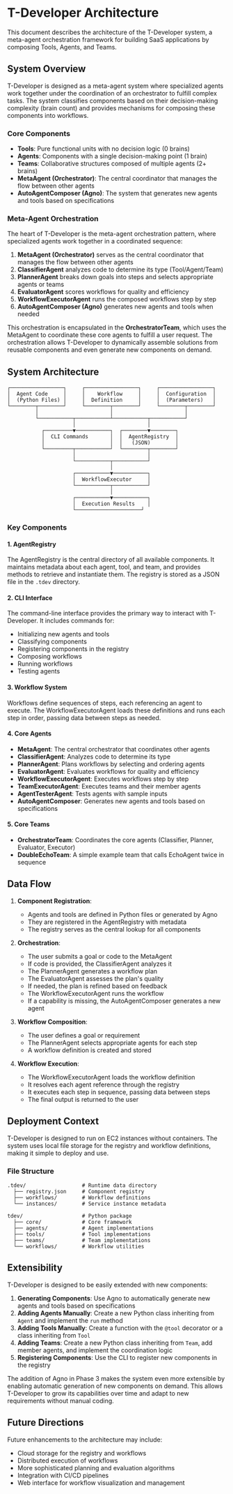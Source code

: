 # T-Developer Architecture

This document describes the architecture of the T-Developer system, a meta-agent orchestration framework for building SaaS applications by composing Tools, Agents, and Teams.

## System Overview

T-Developer is designed as a meta-agent system where specialized agents work together under the coordination of an orchestrator to fulfill complex tasks. The system classifies components based on their decision-making complexity (brain count) and provides mechanisms for composing these components into workflows.

### Core Components

- **Tools**: Pure functional units with no decision logic (0 brains)
- **Agents**: Components with a single decision-making point (1 brain)
- **Teams**: Collaborative structures composed of multiple agents (2+ brains)
- **MetaAgent (Orchestrator)**: The central coordinator that manages the flow between other agents
- **AutoAgentComposer (Agno)**: The system that generates new agents and tools based on specifications

### Meta-Agent Orchestration

The heart of T-Developer is the meta-agent orchestration pattern, where specialized agents work together in a coordinated sequence:

1. **MetaAgent (Orchestrator)** serves as the central coordinator that manages the flow between other agents
2. **ClassifierAgent** analyzes code to determine its type (Tool/Agent/Team)
3. **PlannerAgent** breaks down goals into steps and selects appropriate agents or teams
4. **EvaluatorAgent** scores workflows for quality and efficiency
5. **WorkflowExecutorAgent** runs the composed workflows step by step
6. **AutoAgentComposer (Agno)** generates new agents and tools when needed

This orchestration is encapsulated in the **OrchestratorTeam**, which uses the MetaAgent to coordinate these core agents to fulfill a user request. The orchestration allows T-Developer to dynamically assemble solutions from reusable components and even generate new components on demand.

## System Architecture

```
┌─────────────────┐     ┌─────────────────┐     ┌─────────────────┐
│  Agent Code     │     │    Workflow     │     │  Configuration  │
│  (Python Files) │     │  Definition     │     │  (Parameters)   │
└────────┬────────┘     └────────┬────────┘     └────────┬────────┘
         │                       │                       │
         └───────────┬───────────┴───────────┬───────────┘
                     │                       │
           ┌─────────▼───────────┐  ┌────────▼────────┐
           │  CLI Commands       │  │  AgentRegistry  │
           │                     │  │   (JSON)        │
           └─────────┬───────────┘  └────────┬────────┘
                     │                       │
                     └───────────┬───────────┘
                                 │
                     ┌───────────▼───────────┐
                     │  WorkflowExecutor     │
                     └───────────┬───────────┘
                                 │
                     ┌───────────▼───────────┐
                     │  Execution Results    │
                     └─────────────────────┘
```

### Key Components

#### 1. AgentRegistry

The AgentRegistry is the central directory of all available components. It maintains metadata about each agent, tool, and team, and provides methods to retrieve and instantiate them. The registry is stored as a JSON file in the `.tdev` directory.

#### 2. CLI Interface

The command-line interface provides the primary way to interact with T-Developer. It includes commands for:
- Initializing new agents and tools
- Classifying components
- Registering components in the registry
- Composing workflows
- Running workflows
- Testing agents

#### 3. Workflow System

Workflows define sequences of steps, each referencing an agent to execute. The WorkflowExecutorAgent loads these definitions and runs each step in order, passing data between steps as needed.

#### 4. Core Agents

- **MetaAgent**: The central orchestrator that coordinates other agents
- **ClassifierAgent**: Analyzes code to determine its type
- **PlannerAgent**: Plans workflows by selecting and ordering agents
- **EvaluatorAgent**: Evaluates workflows for quality and efficiency
- **WorkflowExecutorAgent**: Executes workflows step by step
- **TeamExecutorAgent**: Executes teams and their member agents
- **AgentTesterAgent**: Tests agents with sample inputs
- **AutoAgentComposer**: Generates new agents and tools based on specifications

#### 5. Core Teams

- **OrchestratorTeam**: Coordinates the core agents (Classifier, Planner, Evaluator, Executor)
- **DoubleEchoTeam**: A simple example team that calls EchoAgent twice in sequence

## Data Flow

1. **Component Registration**:
   - Agents and tools are defined in Python files or generated by Agno
   - They are registered in the AgentRegistry with metadata
   - The registry serves as the central lookup for all components

2. **Orchestration**:
   - The user submits a goal or code to the MetaAgent
   - If code is provided, the ClassifierAgent analyzes it
   - The PlannerAgent generates a workflow plan
   - The EvaluatorAgent assesses the plan's quality
   - If needed, the plan is refined based on feedback
   - The WorkflowExecutorAgent runs the workflow
   - If a capability is missing, the AutoAgentComposer generates a new agent

3. **Workflow Composition**:
   - The user defines a goal or requirement
   - The PlannerAgent selects appropriate agents for each step
   - A workflow definition is created and stored

4. **Workflow Execution**:
   - The WorkflowExecutorAgent loads the workflow definition
   - It resolves each agent reference through the registry
   - It executes each step in sequence, passing data between steps
   - The final output is returned to the user

## Deployment Context

T-Developer is designed to run on EC2 instances without containers. The system uses local file storage for the registry and workflow definitions, making it simple to deploy and use.

### File Structure

```
.tdev/                  # Runtime data directory
  ├── registry.json     # Component registry
  ├── workflows/        # Workflow definitions
  └── instances/        # Service instance metadata

tdev/                   # Python package
  ├── core/             # Core framework
  ├── agents/           # Agent implementations
  ├── tools/            # Tool implementations
  ├── teams/            # Team implementations
  └── workflows/        # Workflow utilities
```

## Extensibility

T-Developer is designed to be easily extended with new components:

1. **Generating Components**: Use Agno to automatically generate new agents and tools based on specifications
2. **Adding Agents Manually**: Create a new Python class inheriting from `Agent` and implement the `run` method
3. **Adding Tools Manually**: Create a function with the `@tool` decorator or a class inheriting from `Tool`
4. **Adding Teams**: Create a new Python class inheriting from `Team`, add member agents, and implement the coordination logic
5. **Registering Components**: Use the CLI to register new components in the registry

The addition of Agno in Phase 3 makes the system even more extensible by enabling automatic generation of new components on demand. This allows T-Developer to grow its capabilities over time and adapt to new requirements without manual coding.

## Future Directions

Future enhancements to the architecture may include:

- Cloud storage for the registry and workflows
- Distributed execution of workflows
- More sophisticated planning and evaluation algorithms
- Integration with CI/CD pipelines
- Web interface for workflow visualization and management